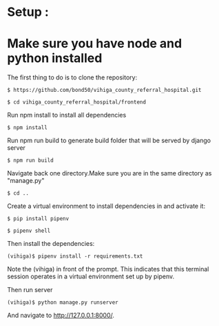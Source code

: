 # Setup : 

# Make sure you have node and python installed 

The first thing to do is to clone the repository:

	$ https://github.com/bond50/vihiga_county_referral_hospital.git

	$ cd vihiga_county_referral_hospital/frontend
	
Run npm install to install all dependencies

	$ npm install

Run npm run build to generate build folder that will be served by django server

	$ npm run build
	
Navigate back one directory.Make sure you are in the same directory as "manage.py"
	
	$ cd ..

Create a virtual environment to install dependencies in and activate it:

	$ pip install pipenv
	
	$ pipenv shell
	
Then install the dependencies:

	(vihiga)$ pipenv install -r requirements.txt

	
Note the (vihiga) in front of the prompt. This indicates that this terminal session operates in a virtual environment set up by pipenv.
	
Then run server
	
	(vihiga)$ python manage.py runserver
	
And navigate to http://127.0.0.1:8000/.



	
	





